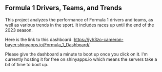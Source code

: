 ## Formula 1 Drivers, Teams, and Trends
This project analyzes the performance of Formula 1 drivers and teams, as well as various trends in the sport. It includes races up until the end of the 2023 season.

Here is the link to this dashboard: https://jyh3zo-cameron-bayer.shinyapps.io/Formula_1_Dashboard/

Please give the dashboard a minute to boot up once you click on it. I'm currently hosting it for free on shinyapps.io which means the servers take a bit of time to boot up.
